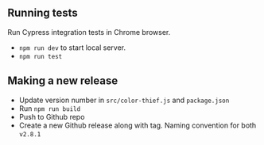 ## Running tests

Run Cypress integration tests in Chrome browser.

- `npm run dev` to start local server.
- `npm run test`

## Making a new release

- Update version number in `src/color-thief.js` and `package.json`
- Run `npm run build`
- Push to Github repo
- Create a new Github release along with tag. Naming convention for both ```v2.8.1```
